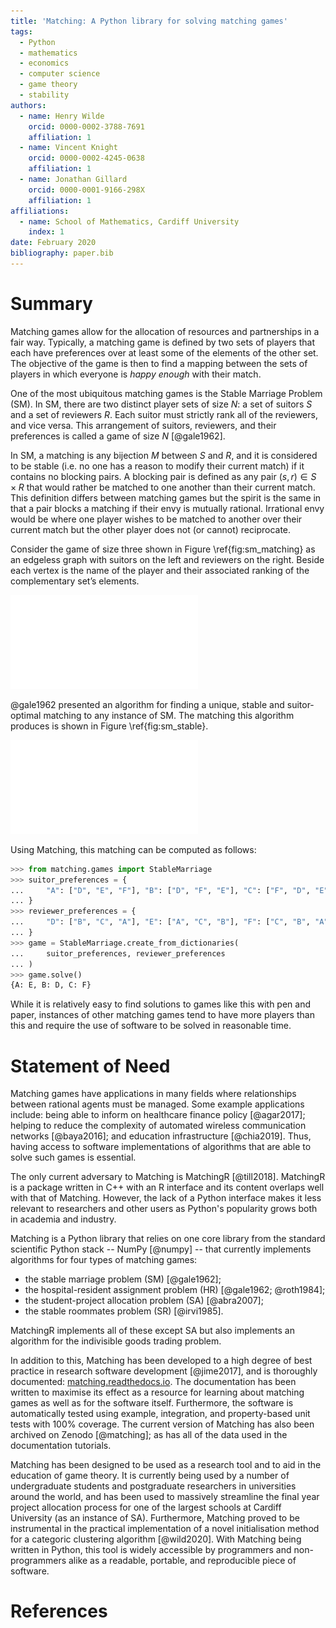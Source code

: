 ```yaml
---
title: 'Matching: A Python library for solving matching games'
tags:
  - Python
  - mathematics
  - economics
  - computer science
  - game theory
  - stability
authors:
  - name: Henry Wilde
    orcid: 0000-0002-3788-7691
    affiliation: 1
  - name: Vincent Knight
    orcid: 0000-0002-4245-0638
    affiliation: 1
  - name: Jonathan Gillard
    orcid: 0000-0001-9166-298X
    affiliation: 1
affiliations:
  - name: School of Mathematics, Cardiff University
    index: 1
date: February 2020
bibliography: paper.bib
---
```


# Summary

Matching games allow for the allocation of resources and partnerships in a fair
way. Typically, a matching game is defined by two sets of players that each have
preferences over at least some of the elements of the other set. The objective
of the game is then to find a mapping between the sets of players in which
everyone is *happy enough* with their match.

One of the most ubiquitous matching games is the Stable Marriage Problem
(SM). In SM, there are two distinct player sets of size $N$: a set of suitors
$S$ and a set of reviewers $R$. Each suitor must strictly rank all of the
reviewers, and vice versa. This arrangement of suitors, reviewers, and
their preferences is called a game of size $N$ [@gale1962].

In SM, a matching is any bijection $M$ between $S$ and $R$, and it is considered
to be stable (i.e. no one has a reason to modify their current match) if it
contains no blocking pairs. A blocking pair is defined as any pair $(s, r) \in S
\times R$ that would rather be matched to one another than their current match.
This definition differs between matching games but the spirit is the same in
that a pair blocks a matching if their envy is mutually rational. Irrational
envy would be where one player wishes to be matched to another over their
current match but the other player does not (or cannot) reciprocate.

Consider the game of size three shown in Figure \ref{fig:sm_matching} as an
edgeless graph with suitors on the left and reviewers on the right. Beside each
vertex is the name of the player and their associated ranking of the
complementary set’s elements.

![A game of size three.\label{fig:sm_matching}](img/sm_matching.pdf)

@gale1962 presented an algorithm for finding a unique, stable and suitor-optimal
matching to any instance of SM. The matching this algorithm produces is shown in
Figure \ref{fig:sm_stable}.

![A stable, suitor-optimal solution.\label{fig:sm_stable}](img/sm_stable.pdf)

Using Matching, this matching can be computed as follows:

```python
>>> from matching.games import StableMarriage
>>> suitor_preferences = {
...     "A": ["D", "E", "F"], "B": ["D", "F", "E"], "C": ["F", "D", "E"]
... }
>>> reviewer_preferences = {
...     "D": ["B", "C", "A"], "E": ["A", "C", "B"], "F": ["C", "B", "A"]
... }
>>> game = StableMarriage.create_from_dictionaries(
...     suitor_preferences, reviewer_preferences
... )
>>> game.solve()
{A: E, B: D, C: F}

```

While it is relatively easy to find solutions to games like this with pen and
paper, instances of other matching games tend to have more players than this and
require the use of software to be solved in reasonable time.

# Statement of Need

Matching games have applications in many fields where relationships between
rational agents must be managed. Some example applications include: being able
to inform on healthcare finance policy [@agar2017]; helping to reduce the
complexity of automated wireless communication networks [@baya2016]; and
education infrastructure [@chia2019]. Thus, having access to software
implementations of algorithms that are able to solve such games is essential.

The only current adversary to Matching is MatchingR [@till2018]. MatchingR is a
package written in C++ with an R interface and its content overlaps well with
that of Matching. However, the lack of a Python interface makes it less
relevant to researchers and other users as Python's popularity grows both in
academia and industry.

Matching is a Python library that relies on one core library from the
standard scientific Python stack -- NumPy [@numpy] -- that currently implements
algorithms for four types of matching games:

- the stable marriage problem (SM) [@gale1962];
- the hospital-resident assignment problem (HR) [@gale1962; @roth1984];
- the student-project allocation problem (SA) [@abra2007];
- the stable roommates problem (SR) [@irvi1985].

MatchingR implements all of these except SA but also implements an algorithm for
the indivisible goods trading problem.

In addition to this, Matching has been developed to a high degree of best
practice in research software development [@jime2017], and is thoroughly
documented: [matching.readthedocs.io](https://matching.readthedocs.io). The
documentation has been written to maximise its effect as a resource for learning
about matching games as well as for the software itself. Furthermore, the
software is automatically tested using example, integration, and property-based
unit tests with 100% coverage. The current version of Matching has also been
archived on Zenodo [@matching]; as has all of the data used in the documentation
tutorials.

Matching has been designed to be used as a research tool and to aid in the
education of game theory. It is currently being used by a number of
undergraduate students and postgraduate researchers in universities around the
world, and has been used to massively streamline the final year project
allocation process for one of the largest schools at Cardiff University (as an
instance of SA). Furthermore, Matching proved to be instrumental in the
practical implementation of a novel initialisation method for a categoric
clustering algorithm [@wild2020]. With Matching being written in Python, this
tool is widely accessible by programmers and non-programmers alike as a
readable, portable, and reproducible piece of software.

# References
